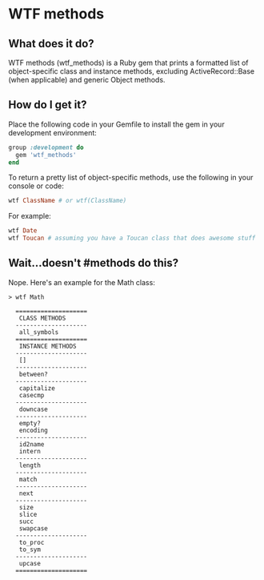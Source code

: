 
# WTF methods

## What does it do?

WTF methods (wtf_methods) is a Ruby gem that prints a formatted list of object-specific class and instance methods, excluding ActiveRecord::Base (when applicable) and generic Object methods.

## How do I get it?

Place the following code in your Gemfile to install the gem in your development environment:

```ruby
group :development do
  gem 'wtf_methods'
end
```

To return a pretty list of object-specific methods, use the following in your console or code:

```ruby
wtf ClassName # or wtf(ClassName)
```

For example:
```ruby
wtf Date
wtf Toucan # assuming you have a Toucan class that does awesome stuff
```

## Wait...doesn't #methods do this?

Nope. Here's an example for the Math class:
```
> wtf Math

  ====================
   CLASS METHODS
  --------------------
   all_symbols
  ====================
   INSTANCE METHODS
  --------------------
   []
  --------------------
   between?
  --------------------
   capitalize
   casecmp
  --------------------
   downcase
  --------------------
   empty?
   encoding
  --------------------
   id2name
   intern
  --------------------
   length
  --------------------
   match
  --------------------
   next
  --------------------
   size
   slice
   succ
   swapcase
  --------------------
   to_proc
   to_sym
  --------------------
   upcase
  ====================
```
